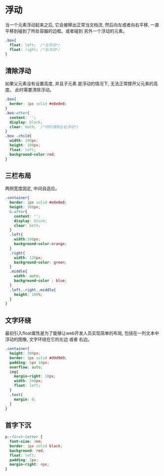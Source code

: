 # 浮动

  当一个元素浮动起来之后, 它会被移出正常当文档流, 然后向左或者向右平移, 一直平移到碰到了所处容器的边框。或者碰到
  另外一个浮动的元素。
```css
.box{
  float: left;  /*左浮动*/
  float: right; /*右浮动*/
}
```
## 清除浮动

  如果父元素没有设置高度, 并且子元素 是浮动的情况下, 无法正常撑开父元素的高度。 此时需要清除浮动。
```css
.box{
  border: 1px solid #e8e8e8;
}
.box:after{
  content: '';
  display: block;
  clear: both;  /*同时清除左右浮动*/
}
.box .child{
  width: 100px;
  height: 100px;
  float: left;
  background-color:red;
}
```
<Css-Float/>

## 三栏布局

  两侧宽度固定, 中间自适应。

```css
.container{
  border: 1px solid #e8e8e8;
  height: 300px;
  &:after{
    content: '';
    display: block;
    clear: both;
  }
  .left{
    width:100px;
    background-color:orange;
  }
  .right{
    width: 120px;
    background-color: green;
  }
  .middle{
    width: auto;
    background-color : blue;
  }
  .left,.right,.middle{
    height: 100%;
  }
}
```
<Css-FloatLayout/>

## 文字环绕

  最初引入float属性是为了能够让web开发人员实现简单的布局, 包括在一列文本中浮动的图像, 文字环绕在它的左边 或者 右边。
```css
.container{
  height: 300px;
  border: 1px solid #d9d9d9;
  padding: 5px 10px;
  overflow: auto;
  img{
    margin-right: 10px;
    width: 240px;
    float: left;
  }
  .text{
    margin: 0;
  }
}
```
<Css-FloatText/>

## 首字下沉

```css
p::first-letter {
  font-size: 3em;
  border: 1px solid black;
  background: red;
  float: left;
  padding: 2px;
  margin-right: 4px;
}
```
<Css-FloatSilence/>
